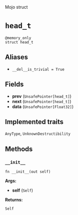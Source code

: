 Mojo struct

# `head_t`

```mojo
@memory_only
struct head_t
```

## Aliases

- `__del__is_trivial = True`

## Fields

- **prev** (`UnsafePointer[head_t]`)
- **next** (`UnsafePointer[head_t]`)
- **data** (`UnsafePointer[Float32]`)

## Implemented traits

`AnyType`, `UnknownDestructibility`

## Methods

### `__init__`

```mojo
fn __init__(out self)
```

**Args:**

- **self** (`Self`)

**Returns:**

`Self`


